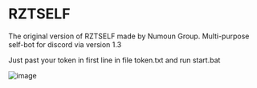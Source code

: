 # RZTSELF
The original version of RZTSELF made by Numoun Group. Multi-purpose self-bot for discord via version 1.3

Just past your token in first line in file token.txt and run start.bat

![image](https://user-images.githubusercontent.com/112761931/229374042-cd4086bd-2f03-41f7-bd5b-e9c2b9ba43e0.png)
